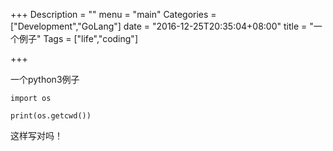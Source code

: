 +++
Description = ""
menu = "main"
Categories = ["Development","GoLang"]
date = "2016-12-25T20:35:04+08:00"
title = "一个例子"
Tags = ["life","coding"]

+++

一个python3例子

```python3
import os

print(os.getcwd())
```

这样写对吗！

